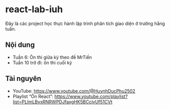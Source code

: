 # react-lab-iuh

Đây là các project học thực hành lập trình phân tích giao diện ở trường hằng tuần.

## Nội dung
- Tuần 6: Ôn thi giữa kỳ theo đề MrTiến
- Tuần 10 trở đi: ôn thi cuối kỳ

## Tài nguyên
- YouTube: https://www.youtube.com/@HuynhDucPhu2502
- Playlist “Ôn React”: https://www.youtube.com/playlist?list=PLImLByxRNRWPDJfaxgHK5BCcjvUf51CVt

